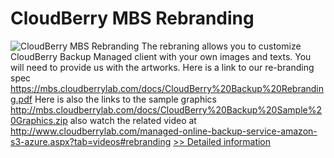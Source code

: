 # CloudBerry MBS Rebranding
![CloudBerry MBS Rebranding](https://mycommerce.akamaized.net/api/pimages/P300577211/BIG/300577211.JPG)
The rebraning allows you to customize CloudBerry Backup Managed client with your own images and texts. You will need to provide us with the artworks. Here is a link to our re-branding spec https://mbs.cloudberrylab.com/docs/CloudBerry%20Backup%20Rebranding.pdf Here is also the links to the sample graphics http://mbs.cloudberrylab.com/docs/CloudBerry%20Backup%20Sample%20Graphics.zip also watch the related video at http://www.cloudberrylab.com/managed-online-backup-service-amazon-s3-azure.aspx?tab=videos#rebranding
[>> Detailed information](https://secure.shareit.com/shareit/product.html?productid=300577211&affiliateid=200057808)
